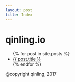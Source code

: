 ```yaml
---
layout: post
title: Index
---
```

# qinling.io

<ul>
  {% for post in site.posts %}
  <li>
    <a href="{{ post.url }}">{{ post.title }}</a>
  </li>
  {% endfor %}
</ul>

@copyright qinling, 2017
